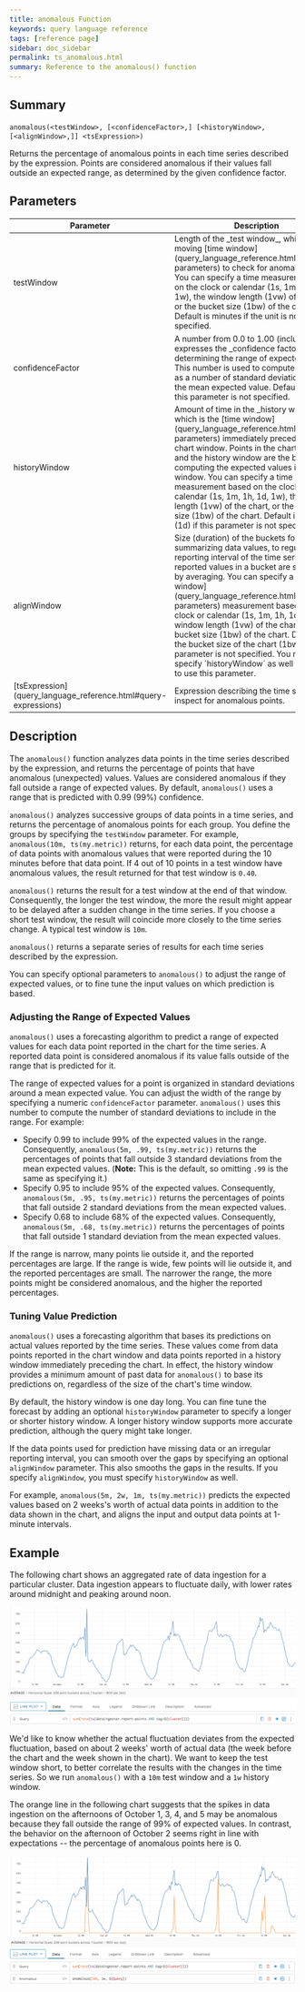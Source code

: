 ```yaml
---
title: anomalous Function
keywords: query language reference
tags: [reference page]
sidebar: doc_sidebar
permalink: ts_anomalous.html
summary: Reference to the anomalous() function
---
```

## Summary
```
anomalous(<testWindow>, [<confidenceFactor>,] [<historyWindow>, [<alignWindow>,]] <tsExpression>)
```
Returns the percentage of anomalous points in each time series described by the expression. Points are considered anomalous if their values fall outside an expected range, as determined by the given confidence factor.

## Parameters
<table>
<tbody>
<thead>
<tr><th width="20%">Parameter</th><th width="80%">Description</th></tr>
</thead>
<tr><td markdown="span">testWindow</td>
<td markdown="span">Length of the _test window_, which is the moving [time window](query_language_reference.html#common-parameters) to check for anomalous points. You can specify a time measurement based on the clock or calendar (1s, 1m, 1h, 1d, 1w), the window length (1vw) of the chart, or the bucket size (1bw) of the chart. Default is minutes if the unit is not specified.
</td></tr>
<tr><td markdown="span">confidenceFactor</td>
<td markdown="span"> A number from 0.0 to 1.00 (inclusive) that expresses the _confidence factor_ for determining the range of expected values. This number is used to compute the range as a number of standard deviations around the mean expected value.
Default is 0.99 if this parameter is not specified.
</td></tr>
<tr><td markdown="span">historyWindow</td>
<td markdown="span">Amount of time in the _history window_, which is the [time window](query_language_reference.html#common-parameters) immediately preceding the chart window. Points in the chart window and the history window are the basis for computing the expected values in the test window. You can specify a time measurement based on the clock or calendar (1s, 1m, 1h, 1d, 1w), the window length (1vw) of the chart, or the bucket size (1bw) of the chart. Default is 1 day (1d) if this parameter is not specified.
</td></tr>
<tr><td markdown="span">alignWindow</td>
<td markdown="span">Size (duration) of the buckets for summarizing data values, to regularize the reporting interval of the time series. The reported values in a bucket are summarized by averaging. You can specify a [time window](query_language_reference.html#common-parameters) measurement based on the clock or calendar (1s, 1m, 1h, 1d, 1w), the window length (1vw) of the chart, or the bucket size (1bw) of the chart. Default is the bucket size of the chart (1bw), if this parameter is not specified. You must specify `historyWindow` as well if you want to use this parameter.
</td></tr>
<tr>
<td markdown="span"> [tsExpression](query_language_reference.html#query-expressions)</td>
<td>Expression describing the time series to inspect for anomalous points. </td></tr>
</tbody>
</table>


## Description

The `anomalous()` function analyzes data points in the time series described by the expression, and returns the percentage of points that have anomalous (unexpected) values. Values are considered anomalous if they fall outside a range of expected values. By default, `anomalous()` uses a range that is predicted with 0.99 (99%) confidence.

`anomalous()` analyzes successive groups of data points in a time series, and returns the percentage of anomalous points for each group. You define the groups by specifying the `testWindow` parameter. For example, `anomalous(10m, ts(my.metric))` returns, for each data point, the percentage of data points with anomalous values that were reported during the 10 minutes before that data point. If 4 out of 10 points in a test window have anomalous values, the result returned for that test window is `0.40`.

`anomalous()` returns the result for a test window at the end of that window. Consequently, the longer the test window, the more the result might appear to be delayed after a sudden change in the time series. If you choose a short test window, the result will coincide more closely to the time series change. A typical test window is `10m`.

`anomalous()` returns a separate series of results for each time series described by the expression.

You can specify optional parameters to `anomalous()` to adjust the range of expected values, or to fine tune the input values on which prediction is based.

### Adjusting the Range of Expected Values

`anomalous()` uses a forecasting algorithm to predict a range of expected values for each data point reported in the chart for the time series. A reported data point is considered anomalous if its value falls outside of the range that is predicted for it.

The range of expected values for a point is organized in standard deviations around a mean expected value. You can adjust the width of the range by specifying a numeric `confidenceFactor` parameter. `anomalous()` uses this number to compute the number of standard deviations to include in the range. For example:

* Specify 0.99 to include 99% of the expected values in the range. Consequently, `anomalous(5m, .99, ts(my.metric))` returns the percentages of points that fall outside 3 standard deviations from the mean expected values. (**Note:** This is the default, so omitting `.99` is the same as specifying it.)
* Specify 0.95 to include 95% of the expected values. Consequently, `anomalous(5m, .95, ts(my.metric))` returns the percentages of points that fall outside 2 standard deviations from the mean expected values.
* Specify 0.68 to include 68% of the expected values. Consequently, `anomalous(5m, .68, ts(my.metric))` returns the percentages of points that fall outside 1 standard deviation from the mean expected values.


If the range is narrow, many points lie outside it, and the reported percentages are large. If the range is wide, few points will lie outside it, and the reported percentages are small. The narrower the range, the more points might be considered anomalous, and the higher the reported percentages.


### Tuning Value Prediction

`anomalous()` uses a forecasting algorithm that bases its predictions on actual values reported by the time series. These values come from data points reported in the chart window and data points reported in a history window immediately preceding the chart. In effect, the history window provides a minimum amount of past data for `anomalous()` to base its predictions on, regardless of the size of the chart's time window.

By default, the history window is one day long. You can fine tune the forecast by adding an optional `historyWindow` parameter to specify a longer or shorter history window. A longer history window supports more accurate prediction, although the query might take longer.

If the data points used for prediction have missing data or an irregular reporting interval, you can smooth over the gaps by specifying an optional `alignWindow` parameter. This also smooths the gaps in the results. If you specify `alignWindow`, you must specify `historyWindow` as well.

For example, `anomalous(5m, 2w, 1m, ts(my.metric))` predicts the expected values based on 2 weeks's worth of actual data points in addition to the data shown in the chart, and aligns the input and output data points at 1-minute intervals.

<!---  9/30/18-10/08/18 sum(rate(ts(dataingester.report-points, tag=${cluster}))) --->
## Example

The following chart shows an aggregated rate of data ingestion for a particular cluster. Data ingestion appears to fluctuate daily, with lower rates around midnight and peaking around noon.

![anomalous before](images/ts_anomalous_before_new.png)

We'd like to know whether the actual fluctuation deviates from the expected fluctuation, based on about 2 weeks' worth of actual data (the week before the chart and the week shown in the chart). We want to keep the test window short, to better correlate the results with the changes in the time series. So we run `anomalous()` with a `10m` test window and a `1w` history window.

The orange line in the following chart suggests that the spikes in data ingestion on the afternoons of October 1, 3, 4, and 5 may be anomalous because they fall outside the range of 99% of expected values. In contrast, the behavior on the afternoon of October 2 seems right in line with expectations -- the percentage of anomalous points here is 0.

![anomalous after](images/ts_anomalous_after_new.png)
